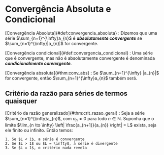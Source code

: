 # Convergência Absoluta e Condicional

[Convergência Absoluta]{#def:convergencia_absoluta}
: Dizemos que uma série $\sum_{n=1}^{\infty}a_{n}$ é ***absolutamente convergente*** se $\sum_{n=1}^{\infty}|a_{n}|$ for convergente.

[Convergência condicional]{#def:convergencia_condicional}
: Uma série que é convergente, mas não é absolutamente convergente é denominada ***condicionalmente convergente***.

[Convergência absoluta]{#thm:conv_abs}
: Se $\sum_{n=1}^{\infty} |a_{n}|$ for convergente, então $\sum_{n=1}^{\infty}a_{n}$ também será.

## Critério da razão para séries de termos quaisquer

[Critério da razão generalizado]{#thm:crit_razao_geral}
: Seja a série $\sum_{n=1}^{\infty}a_{n}$, com $a_{n} \neq 0$ para todo $n \in \mathbb{N}$. Suponha que o limite $\lim_{n \to \infty} \left| \frac{a_{n+1}}{a_{n}} \right| = L$ exista, seja ele finito ou infinito. Então temos:

    1. Se $L < 1$, a série é convergente
    2. Se $L > 1$ ou $L = \infty$, a série é divergente
    3. Se $L = 1$, o critério nada revela
